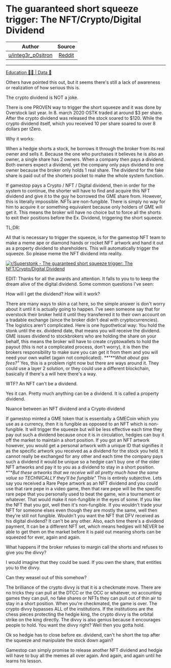 The guaranteed short squeeze trigger: The NFT/Crypto/Digital Dividend
=====================================================================

| Author       | Source       | 
| :-------------: |:-------------:|
|  [u/integ3r_p0sitron](https://www.reddit.com/user/integ3r_p0sitron/) | [Reddit](https://www.reddit.com/r/Superstonk/comments/nmd7cr/the_guaranteed_short_squeeze_trigger_the/) | 

---

[Education 👨‍🏫 | Data 🔢](https://www.reddit.com/r/Superstonk/search?q=flair_name%3A%22Education%20%F0%9F%91%A8%E2%80%8D%F0%9F%8F%AB%20%7C%20Data%20%F0%9F%94%A2%22&restrict_sr=1)

Others have pointed this out, but it seems there's still a lack of awareness or realization of how serious this is.

The crypto dividend is NOT a joke.

There is one PROVEN way to trigger the short squeeze and it was done by Overstock last year. In 8. march 2020 OSTK traded at around $3 per share. After the crypto dividend was released the stock soared to $120. While the crypto dividend itself, which you received 10 per share soared to over 8 dollars per tZero.

Why it works:

When a hedgie shorts a stock, he borrows it through the broker from its real owner and sells it. Because the one who purchases it believes he is also an owner, a single share has 2 owners. When a company then pays a dividend. Both owners expect a dividend, yet the company only pays dividend to one owner because the broker only holds 1 real share. The dividend for the fake share is paid out of the shorters pocket to make the whole system function.

If gamestop pays a Crypto / NFT / Digital dividend, then in order for the system to continue, the shorter will have to find and acquire this NFT dividend and give it to the guy he borrowed the GME share from. However, this is literally impossible. NFTs are non-fungible. There is simply no way for him to acquire it or something equivalent because only holders of GME will get it. This means the broker will have no choice but to force all the shorts to exit their positions before the Ex. Dividend, triggering the short squeeze.

TL;DR:

All that is necessary to trigger the squeeze, is for the gamestop NFT team to make a meme ape or diamond hands or rocket NFT artwork and hand it out as a property dividend to shareholders. This will automatically trigger the squeeze. So please meme the NFT dividend into reality.

[![r/Superstonk - The guaranteed short squeeze trigger: The NFT/Crypto/Digital Dividend](https://preview.redd.it/q67cuc42ep171.png?width=1016&format=png&auto=webp&s=04e6b6031037d7976e242b8a50d129a68f6a2cea)](https://preview.redd.it/q67cuc42ep171.png?width=1016&format=png&auto=webp&s=04e6b6031037d7976e242b8a50d129a68f6a2cea)

EDIT: Thanks for all the awards and attention. It falls to you to to keep the dream alive of the digital dividend. Some common questions I've seen:

How will I get the dividend? How will it work?

There are many ways to skin a cat here, so the simple answer is don't worry about it until it is actually going to happen. I've seen someone say that for overstock their broker held it until they transferred it to their own account on a tradable exchange (since the broker didn't deal with cryptocurrencies). The logistics aren't complicated. Here is one hypothetical way: You hold the stonk until the ex. dividend date, that means you will receive the dividend. GME issues dividend to stockbrokers who are holding the share on your behalf, this means the broker will have to create cryptowallets to hold the payout (this is not a complicated process, don't worry), it is then the brokers responsibility to make sure you can get it from them and you will need your own wallet (again not complicated). **"***What about gas fees?"* Yes, this is a problem right now but there are ways around it. They could use a layer 2 solution, or they could use a different blockchain, basically if there's a will here there's a way.

WTF? An NFT can't be a dividend.

Yes it can. Pretty much anything can be a dividend. It is called a property dividend.

Nuance between an NFT dividend and a Crypto dividend

If gamestop minted a GME token that is essentially a GMECoin which you use as a currency, then it is fungible as opposed to an NFT which is non-fungible. It will trigger the squeeze but will be less effective each time they pay out such a dividend because once it is in circulation, hedgies can buy it off the market to maintain a short position. If you got an NFT artwork however, you would get a personal artwork with a unique ID that signifies it as the specific artwork you received as a dividend for the stock you held. It cannot really be exchanged for any other and each time the company pays such a dividend it would be unique so a hedgie can't buy one of the older NFT artworks and pay it to you as a dividend to stay in a short position. *"**But these artworks that we receive will all pretty much have the same value so TECHNICALLY they'll be fungible"* This is entirely subjective. Lets say you received a Rare Pepe artwork as an NFT dividend and you could use that rare pepe in a video game, then that rare pepe will be the specific rare pepe that you personally used to beat the game, win a tournament or whatever. That would make it non-fungible in the eyes of some. If you like the NFT that you got, well then it's non-fungible. If you wouldn't trade your NFT for someone elses even though they are mostly the same, well then they're still not fungible. Wouldn't you want the NFT that DFV received as his digital dividend? It can't be any other. Also, each time there's a dividend payment, It can be a different NFT set, which means hedgies will NEVER be able to get them on the market before it is paid out meaning shorts can be squeezed for ever, again and again.

What happens if the broker refuses to margin call the shorts and refuses to give you the divvy?

I would imagine that they could be sued. If you own the share, that entitles you to the divvy.

Can they weasel out of this somehow?

The brilliance of the crypto divvy is that it is a checkmate move. There are no tricks they can pull at the DTCC or the OCC or whatever, no accounting games they can pull, no fake shares or NFTs they can pull out of thin air to stay in a short position. When you're checkmated, the game is over. The crypto divvy bypasses ALL of the institutions. If the institutions are the chess pieces protecting the hedgie king, the crypto divvy is the orbital strike on the king directly. The divvy is also genius because it encourages people to hold. You want the divvy right? Well then you gotta hold.

Ok so hedgie has to close before ex. dividend, can't he short the top after the squeeze and manipulate the stock down again?

Gamestop can simply promise to release another NFT dividend and hedgie will have to buy all the memes all over again. And again, and again until he learns his lesson.
